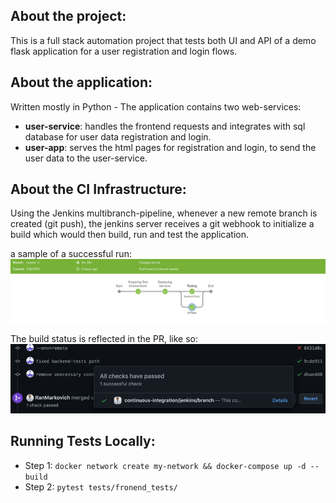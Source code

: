 ## About the project:

This is a full stack automation project that tests both UI and API of a demo flask application for a user registration and login flows.

## About the application:

Written mostly in Python - The application contains two web-services:
    
* **user-service**: handles the frontend requests and integrates with sql database for user data registration and login.
* **user-app**: serves the html pages for registration and login, to send the user data to the user-service.

## About the CI Infrastructure:

Using the Jenkins multibranch-pipeline, whenever a new remote branch is created (git push), the jenkins server receives a git webhook to initialize a build which would then build, run and test the application.

a sample of a successful run:
![img.png](img.png)

The build status is reflected in the PR, like so:
![img_1.png](img_1.png)

## Running Tests Locally:
* Step 1: ```docker network create my-network && docker-compose up -d --build```
* Step 2: ```pytest tests/fronend_tests/```
